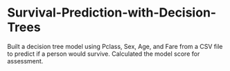 # Survival-Prediction-with-Decision-Trees
Built a decision tree model using Pclass, Sex, Age, and Fare from a CSV file to predict if a person would survive. Calculated the model score for assessment.
